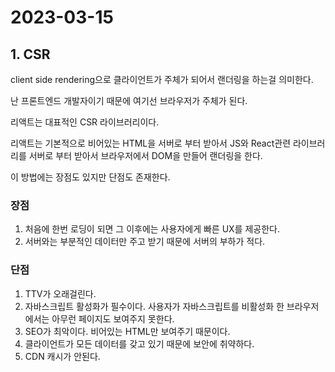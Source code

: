 # 2023-03-15

## 1. CSR

client side rendering으로 클라이언트가 주체가 되어서 랜더링을 하는걸 의미한다.

난 프론트엔드 개발자이기 때문에 여기선 브라우저가 주체가 된다.

리액트는 대표적인 CSR 라이브러리이다.

리액트는 기본적으로 비어있는 HTML을 서버로 부터 받아서 JS와 React관련 라이브러리를 서버로 부터 받아서 브라우저에서 DOM을 만들어 랜더링을 한다.

이 방법에는 장점도 있지만 단점도 존재한다.

### 장점

1. 처음에 한번 로딩이 되면 그 이후에는 사용자에게 빠른 UX를 제공한다.
2. 서버와는 부분적인 데이터만 주고 받기 때문에 서버의 부하가 적다.

### 단점

1. TTV가 오래걸린다.
2. 자바스크립트 활성화가 필수이다.
   사용자가 자바스크립트를 비활성화 한 브라우저에서는 아무런 페이지도 보여주지 못한다.
3. SEO가 최악이다. 비어있는 HTML만 보여주기 때문이다.
4. 클라이언트가 모든 데이터를 갖고 있기 때문에 보안에 취약하다.
5. CDN 캐시가 안된다.
